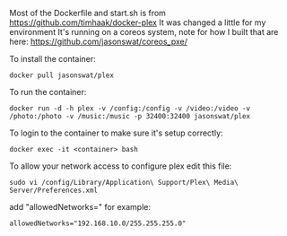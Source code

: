 Most of the Dockerfile and start.sh is from https://github.com/timhaak/docker-plex
It was changed a little for my environment
It's running on a coreos system, note for how I built that are here:
https://github.com/jasonswat/coreos_pxe/ 

To install the container:

    docker pull jasonswat/plex

To run the container:

    docker run -d -h plex -v /config:/config -v /video:/video -v /photo:/photo -v /music:/music -p 32400:32400 jasonswat/plex

To login to the container to make sure it's setup correctly:

    docker exec -it <container> bash

To allow your network access to configure plex edit this file:

    sudo vi /config/Library/Application\ Support/Plex\ Media\ Server/Preferences.xml

add "allowedNetworks=" for example:

    allowedNetworks="192.168.10.0/255.255.255.0"
